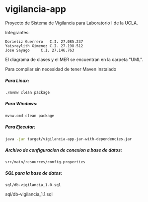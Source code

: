 # vigilancia-app
Proyecto de Sistema de Vigilancia para Laboratorio I de la UCLA.

Integrantes:

    Dorieliz Guerrero	C.I. 27.085.237
	Yaisraylith Gimenez	C.I. 27.198.512
	Jose Sayago		C.I. 27.146.763

El diagrama de clases y el MER se encuentran en la carpeta "UML".

Para compilar sin necesidad de tener Maven Instalado

##### Para Linux:
```bash
./mvnw clean package
```

##### Para Windows:
```bash
mvnw.cmd clean package
```

##### Para Ejecutar:
```bash
java -jar target/vigilancia-app-jar-with-dependencies.jar
```

##### Archivo de configuracion de conexion a base de datos:
```
src/main/resources/config.properties
```

##### SQL para la base de datos:
```
sql/db-vigilancia_1.0.sql
```
sql/db-vigilancia_1.1.sql
```
